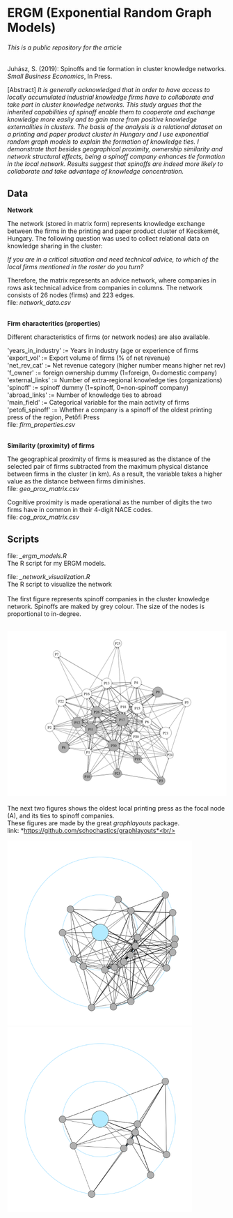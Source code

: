 # ERGM (Exponential Random Graph Models)

###### This is a public repository for the article

Juhász, S. (2019): Spinoffs and tie formation in cluster knowledge networks. *Small Business Economics*, In Press. 

[Abstract]
*It is generally acknowledged that in order to have access to locally accumulated industrial knowledge firms have to collaborate and take part in cluster knowledge networks. This study argues that the inherited capabilities of spinoff enable them to cooperate and exchange knowledge more easily and to gain more from positive knowledge externalities in clusters. The basis of the analysis is a relational dataset on a printing and paper product cluster in Hungary and I use exponential random graph models to explain the formation of knowledge ties. I demonstrate that besides geographical proximity, ownership similarity and network structural effects, being a spinoff company enhances tie formation in the local network. Results suggest that spinoffs are indeed more likely to collaborate and take advantage of knowledge concentration.* <br/>


## Data


**Network**

The network (stored in matrix form) represents knowledge exchange between the firms in the printing and paper product cluster of Kecskemét, Hungary. 
The following question was used to collect relational data on knowledge sharing in the cluster:

*If you are in a critical situation and need technical advice, to which of the local firms mentioned in the roster do you turn?*

Therefore, the matrix represents an advice network, where companies in rows ask technical advice from companies in columns.
The network consists of 26 nodes (firms) and 223 edges.<br/>
file: *network_data.csv*<br/>
<br/>

**Firm characteritics (properties)**

Different characteristics of firms (or network nodes) are also available.

'years_in_industry' := Years in industry (age or experience of firms<br/>
'export_vol' := Export volume of firms (% of net revenue)<br/>
'net_rev_cat' := Net revenue category (higher number means higher net rev)<br/>
'f_owner' := foreign ownership dummy (1=foreign, 0=domestic company)<br/>
'external_links' := Number of extra-regional knowledge ties (organizations)<br/>
'spinoff' := spinoff dummy (1=spinoff, 0=non-spinoff company)<br/>
'abroad_links' := Number of knowledge ties to abroad<br/>
'main_field' := Categorical variable for the main activity of firms<br/>
'petofi_spinoff' := Whether a company is a spinoff of the oldest printing press of the region, Petőfi Press<br/>
file: *firm_properties.csv*<br/>
<br/>

**Similarity (proximity) of firms**

The geographical proximity of firms is measured as the distance of the selected pair of firms subtracted from the maximum physical distance between firms in the cluster (in km). As a result, the variable takes a higher value as the distance between firms diminishes.<br/>
file: *geo_prox_matrix.csv*<br/>

Cognitive proximity is made operational as the number of digits the two firms have in common in their 4-digit NACE codes.<br/>
file: *cog_prox_matrix.csv*
<br/>

## Scripts

file: *_ergm_models.R*<br/>
The R script for my ERGM models.

file: *_network_visualization.R*<br/>
The R script to visualize the network<br/>
<br/>
 The first figure represents spinoff companies in the cluster knowledge network. Spinoffs are maked by grey colour. The size of the nodes is proportional to in-degree.<br/>
 <br/>

![](figures/spinoffs_in_knowledge_network.png)<br/>
<br/>
The next two figures shows the oldest local printing press as the focal node (A), and its ties to spinoff companies.<br/>
These figures are made by the great *graphlayouts* package.<br/>
link: *https://github.com/schochastics/graphlayouts*<br/>
<br/>

<img src="figures/focal_Petofi_graph_full.png" width="425"/> <img src="figures/only_spinoffs_and_focal.png" width="425"/> 





